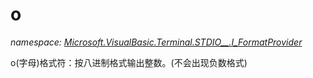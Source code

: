 ﻿
# o
_namespace: [Microsoft.VisualBasic.Terminal.STDIO__.I_FormatProvider](N-Microsoft.VisualBasic.Terminal.STDIO__.I_FormatProvider.md)_

o(字母)格式符：按八进制格式输出整数。(不会出现负数格式)




